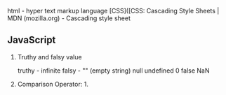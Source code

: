 html - hyper text markup language
[CSS]([CSS: Cascading Style Sheets | MDN (mozilla.org) - Cascading style sheet










## JavaScript

1. Truthy and falsy value

	truthy - infinite
	falsy -
		 "" (empty string)
		null
		undefined
		0
		false
		NaN
1. Comparison Operator:
	1. 
